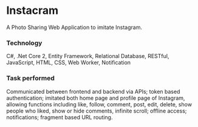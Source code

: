 # Instacram
A Photo Sharing Web Application to imitate Instagram.

### Technology
C#, .Net Core 2, Entity Framework, Relational Database, RESTful, JavaScript, HTML, CSS,
Web Worker, Notification

### Task performed
Communicated between frontend and backend via APIs; token based
authentication; imitated both home page and profile page of Instagram, allowing functions
including like, follow, comment, post, edit, delete, show people who liked, show or hide comments,
infinite scroll; offline access; notifications; fragment based URL routing.
